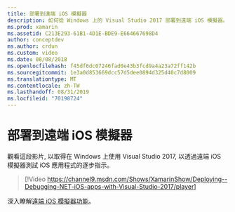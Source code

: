 ```yaml
---
title: 部署到遠端 iOS 模擬器
description: 如何從 Windows 上的 Visual Studio 2017 部署到遠端 iOS 模擬器。
ms.prod: xamarin
ms.assetid: C213E293-61B1-4D1E-BDE9-E664667698D4
author: conceptdev
ms.author: crdun
ms.custom: video
ms.date: 08/08/2018
ms.openlocfilehash: f45df6dc07246fad0e43b3fcd9a4a23a72ff142b
ms.sourcegitcommit: 1e3a0d853669dcc57d5dee0894d325d40c7d8009
ms.translationtype: MT
ms.contentlocale: zh-TW
ms.lasthandoff: 08/31/2019
ms.locfileid: "70198724"
---
```

# <a name="deploy-to-the-remoted-ios-simulator"></a>部署到遠端 iOS 模擬器

觀看這段影片, 以取得在 Windows 上使用 Visual Studio 2017, 以透過遠端 iOS 模擬器測試 iOS 應用程式的逐步指示。

> [!Video https://channel9.msdn.com/Shows/XamarinShow/Deploying--Debugging-NET-iOS-apps-with-Visual-Studio-2017/player]

深入瞭解[遠端 iOS 模擬器功能](index.md)。

